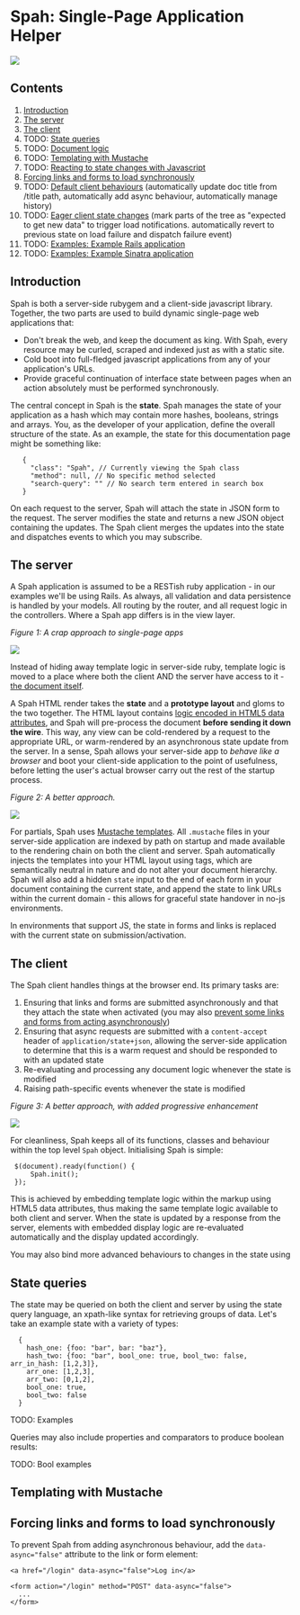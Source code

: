 Spah: Single-Page Application Helper
====================================

<img src="https://img.skitch.com/20110504-c79qr916mcwtnq4m63uqc3dibq.jpg" />

Contents
--------

[introduction]: #introduction
[server]: #the_server
[client]: #the_client
[state_queries]: #state_queries
[document_logic]: #document_logic
[templating]: #templating_with_mustache
[responders]: #responding_to_state_changes_with_javascript
[eager_state_changes]: #eager_client_state_changes
[rails_example]: #example_rails_application
[sinatra_example]: #example_sinatra_application
[force_synchronous]: #forcing_links_and_forms_to_load_synchronously
[defaults]: #default_client_behaviour

1. [Introduction][introduction]
2. [The server][server]
3. [The client][client]
4. TODO: [State queries][state_queries]
5. TODO: [Document logic][document_logic]
6. TODO: [Templating with Mustache][templating]
7. TODO: [Reacting to state changes with Javascript][responders]
8. [Forcing links and forms to load synchronously][force_synchronous]
9. TODO: [Default client behaviours][defaults] (automatically update doc title from /title path, automatically add async behaviour, automatically manage history)
8. TODO: [Eager client state changes][eager_state_changes] (mark parts of the tree as "expected to get new data" to trigger load notifications. automatically revert to previous state on load failure and dispatch failure event)
9. TODO: [Examples: Example Rails application][rails_example]
10. TODO: [Examples: Example Sinatra application][sinatra_example]

Introduction
------------

Spah is both a server-side rubygem and a client-side javascript library. Together, the two parts are used to build dynamic single-page
web applications that:

* Don't break the web, and keep the document as king. With Spah, every resource may be curled, scraped and indexed just as with a static site.
* Cold boot into full-fledged javascript applications from any of your application's URLs.
* Provide graceful continuation of interface state between pages when an action absolutely must be performed synchronously.

The central concept in Spah is the **state**. Spah manages the state of your application as a hash which may contain more hashes, booleans, 
strings and arrays. You, as the developer of your application, define the overall structure of the state. As an example, the state for this
documentation page might be something like:

       {
         "class": "Spah", // Currently viewing the Spah class
         "method": null, // No specific method selected
         "search-query": "" // No search term entered in search box
       }

On each request to the server, Spah will attach the state in JSON form to the request. The server modifies the state and returns a
new JSON object containing the updates. The Spah client merges the updates into the state and dispatches events to which you may subscribe.

The server
----------
A Spah application is assumed to be a RESTish ruby application - in our examples we'll be using Rails. As always, all validation and data
persistence is handled by your models. All routing by the router, and all request logic in the controllers. Where a Spah app differs is in
the view layer.

*Figure 1: A crap approach to single-page apps*

<img src="https://img.skitch.com/20110504-73a3ftde7d731kbepxg2p7w1.jpg" />

Instead of hiding away template logic in server-side ruby, template logic is moved to a place where both the client AND the server have access
to it - [the document itself][document_logic].

A Spah HTML render takes the **state** and a **prototype layout** and gloms to the two together. The HTML layout contains [logic encoded in HTML5 data
attributes][document_logic], and Spah will pre-process the document **before sending it down the wire**. This way, any view can be cold-rendered by a request
to the appropriate URL, or warm-rendered by an asynchronous state update from the server. In a sense, Spah allows your server-side app to
*behave like a browser* and boot your client-side application to the point of usefulness, before letting the user's actual browser carry
out the rest of the startup process.

*Figure 2: A better approach.*

<img src="https://img.skitch.com/20110504-p13hfga9s4d6x7bpjwrw1gbyjj.jpg" />

For partials, Spah uses [Mustache templates][templating]. All <code>.mustache</code> files in your server-side application are indexed by path on startup
and made available to the rendering chain on both the client and server. Spah automatically injects the templates into your HTML layout using
<code><script type="text/mustache" id="views/my/partial">...</script></code> tags, which are semantically neutral in nature and do not alter
your document hierarchy. Spah will also add a hidden <code>state</code> input to the end of each form in your document containing the current
state, and append the state to link URLs within the current domain - this allows for graceful state handover in no-js environments.

In environments that support JS, the state in forms and links is replaced with the current state on submission/activation.

The client
----------
The Spah client handles things at the browser end. Its primary tasks are:

1. Ensuring that links and forms are submitted asynchronously and that they attach the state when activated (you may also [prevent some links and forms from acting asynchronously][force_synchronous])
2. Ensuring that async requests are submitted with a <code>content-accept</code> header of <code>application/state+json</code>, allowing the server-side application to
determine that this is a warm request and should be responded to with an updated state
3. Re-evaluating and processing any document logic whenever the state is modified
4. Raising path-specific events whenever the state is modified

*Figure 3: A better approach, with added progressive enhancement*

<img src="https://img.skitch.com/20110504-tpqb613eyy46j7f758nqr745n2.jpg" />

For cleanliness, Spah keeps all of its functions, classes and behaviour within the top level <code>Spah</code> object.
Initialising Spah is simple:

     $(document).ready(function() { 
         Spah.init(); 
     });


This is achieved by embedding template logic within the markup using HTML5 data attributes, thus making the same template logic available to both client
and server. When the state is updated by a response from the server, elements with embedded display logic are re-evaluated automatically and the display 
updated accordingly.

You may also bind more advanced behaviours to changes in the state using 

State queries
-------------

The state may be queried on both the client and server by using the state query language, an xpath-like syntax for retrieving groups of data. Let's take an example state with a variety of types:

      {
        hash_one: {foo: "bar", bar: "baz"},
        hash_two: {foo: "bar", bool_one: true, bool_two: false, arr_in_hash: [1,2,3]},
        arr_one: [1,2,3],
        arr_two: [0,1,2],
        bool_one: true,
        bool_two: false
      }

TODO: Examples

Queries may also include properties and comparators to produce boolean results:

TODO: Bool examples

Templating with Mustache
------------------------


Forcing links and forms to load synchronously
---------------------------------------------

To prevent Spah from adding asynchronous behaviour, add the <code>data-async="false"</code> attribute to the link or form element:

    <a href="/login" data-async="false">Log in</a>
    
    <form action="/login" method="POST" data-async="false">
      ...
    </form>